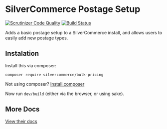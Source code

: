 # SilverCommerce Postage Setup

[![Scrutinizer Code Quality](https://scrutinizer-ci.com/g/silvercommerce/postage/badges/quality-score.png?b=1.0)](https://scrutinizer-ci.com/g/silvercommerce/postage/?branch=1.0)
[![Build Status](https://travis-ci.org/silvercommerce/postage.svg?branch=1.0)](https://travis-ci.org/silvercommerce/postage)

Adds a basic postage setup to a SilverCommerce install, and allows users to
easily add new postage types.

## Instalation

Install this via composer:

    composer require silvercommerce/bulk-pricing

Not using composer? [Install composer](https://getcomposer.org/)

Now run `dev/build` (either via the browser, or using sake).

## More Docs

[View their docs](docs/en/index.md)